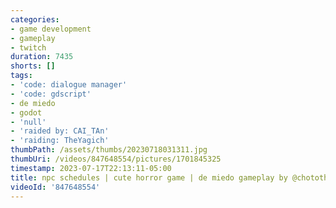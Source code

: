 ```yaml
---
categories:
- game development
- gameplay
- twitch
duration: 7435
shorts: []
tags:
- 'code: dialogue manager'
- 'code: gdscript'
- de miedo
- godot
- 'null'
- 'raided by: CAI_TAn'
- 'raiding: TheYagich'
thumbPath: /assets/thumbs/20230718031311.jpg
thumbUri: /videos/847648554/pictures/1701845325
timestamp: 2023-07-17T22:13:11-05:00
title: npc schedules | cute horror game | de miedo gameplay by @chotothebright too
videoId: '847648554'
---
```

